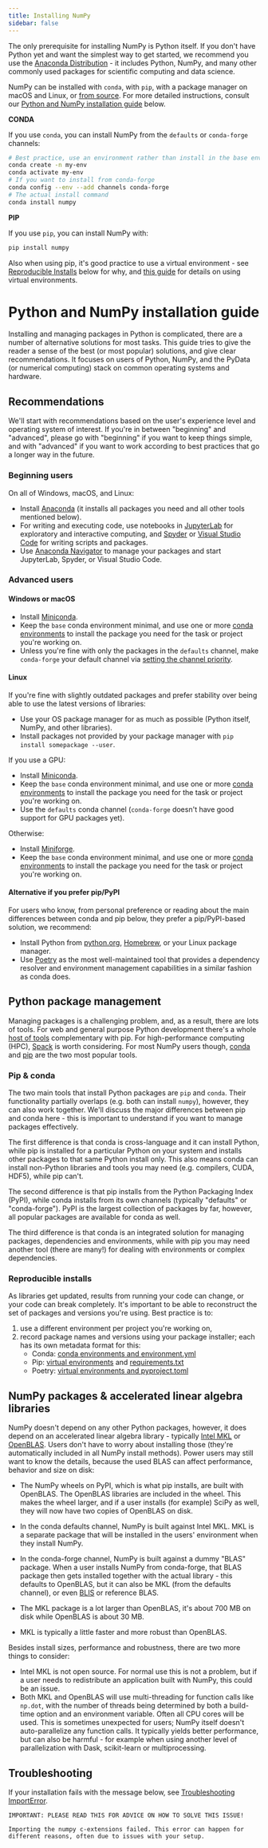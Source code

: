 ```yaml
---
title: Installing NumPy
sidebar: false
---
```


The only prerequisite for installing NumPy is Python itself. If you don't have
Python yet and want the simplest way to get started, we recommend you use the
[Anaconda Distribution](https://www.anaconda.com/distribution) - it includes
Python, NumPy, and many other commonly used packages for scientific computing
and data science.

NumPy can be installed with `conda`, with `pip`, with a package manager on
macOS and Linux, or [from source](https://numpy.org/devdocs/user/building.html).
For more detailed instructions, consult our [Python and NumPy
installation guide](#python-numpy-install-guide) below.

**CONDA**

If you use `conda`, you can install NumPy from the `defaults` or `conda-forge`
channels:

```bash
# Best practice, use an environment rather than install in the base env
conda create -n my-env
conda activate my-env
# If you want to install from conda-forge
conda config --env --add channels conda-forge
# The actual install command
conda install numpy
```

**PIP**

If you use `pip`, you can install NumPy with:

```bash
pip install numpy
```
Also when using pip, it's good practice to use a virtual environment -
see  [Reproducible Installs](#reproducible-installs) below for why, and
[this guide](https://dev.to/bowmanjd/python-tools-for-managing-virtual-environments-3bko#howto)
for details on using virtual environments.


<a name="python-numpy-install-guide"></a>
# Python and NumPy installation guide

Installing and managing packages in Python is complicated, there are a
number of alternative solutions for most tasks. This guide tries to give the
reader a sense of the best (or most popular) solutions, and give clear
recommendations. It focuses on users of Python, NumPy, and the PyData (or
numerical computing) stack on common operating systems and hardware.

## Recommendations

We'll start with recommendations based on the user's experience level and
operating system of interest. If you're in between "beginning" and "advanced",
please go with "beginning" if you want to keep things simple, and with
"advanced" if you want to work according to best practices that go a longer way
in the future.

### Beginning users

On all of Windows, macOS, and Linux:

- Install [Anaconda](https://www.anaconda.com/distribution/) (it installs all
  packages you need and all other tools mentioned below).
- For writing and executing code, use notebooks in
  [JupyterLab](https://jupyterlab.readthedocs.io/en/stable/index.html) for
  exploratory and interactive computing, and
  [Spyder](https://www.spyder-ide.org/) or [Visual Studio Code](https://code.visualstudio.com/)
  for writing scripts and packages.
- Use [Anaconda Navigator](https://docs.anaconda.com/anaconda/navigator/) to
  manage your packages and start JupyterLab, Spyder, or Visual Studio Code.


### Advanced users

#### Windows or macOS

- Install [Miniconda](https://docs.conda.io/en/latest/miniconda.html).
- Keep the `base` conda environment minimal, and use one or more
  [conda environments](https://docs.conda.io/projects/conda/en/latest/user-guide/tasks/manage-environments.html)
  to install the package you need for the task or project you're working on.
- Unless you're fine with only the packages in the `defaults` channel, make `conda-forge`
  your default channel via [setting the channel priority](https://conda-forge.org/docs/user/introduction.html#how-can-i-install-packages-from-conda-forge).


#### Linux

If you're fine with slightly outdated packages and prefer stability over being
able to use the latest versions of libraries:
- Use your OS package manager for as much as possible (Python itself, NumPy, and
  other libraries).
- Install packages not provided by your package manager with `pip install somepackage --user`.

If you use a GPU:
- Install [Miniconda](https://docs.conda.io/en/latest/miniconda.html).
- Keep the `base` conda environment minimal, and use one or more
  [conda environments](https://docs.conda.io/projects/conda/en/latest/user-guide/tasks/manage-environments.html)
  to install the package you need for the task or project you're working on.
- Use the `defaults` conda channel (`conda-forge` doesn't have good support for
  GPU packages yet).

Otherwise:
- Install [Miniforge](https://github.com/conda-forge/miniforge).
- Keep the `base` conda environment minimal, and use one or more
  [conda environments](https://docs.conda.io/projects/conda/en/latest/user-guide/tasks/manage-environments.html)
  to install the package you need for the task or project you're working on.


#### Alternative if you prefer pip/PyPI

For users who know, from personal preference or reading about the main
differences between conda and pip below, they prefer a pip/PyPI-based solution,
we recommend:
- Install Python from [python.org](https://www.python.org/downloads/),
  [Homebrew](https://brew.sh/), or your Linux package manager.
- Use [Poetry](https://python-poetry.org/) as the most well-maintained tool
  that provides a dependency resolver and environment management capabilities
  in a similar fashion as conda does.


## Python package management

Managing packages is a challenging problem, and, as a result, there are lots of
tools. For web and general purpose Python development there's a whole
[host of tools](https://packaging.python.org/guides/tool-recommendations/)
complementary with pip. For high-performance computing (HPC),
[Spack](https://github.com/spack/spack) is worth considering. For most NumPy
users though, [conda](https://conda.io/en/latest/) and
[pip](https://pip.pypa.io/en/stable/) are the two most popular tools.


### Pip & conda

The two main tools that install Python packages are `pip` and `conda`. Their
functionality partially overlaps (e.g. both can install `numpy`), however, they
can also work together. We'll discuss the major differences between pip and
conda here - this is important to understand if you want to manage packages
effectively.

The first difference is that conda is cross-language and it can install Python,
while pip is installed for a particular Python on your system and installs other
packages to that same Python install only. This also means conda can install
non-Python libraries and tools you may need (e.g. compilers, CUDA, HDF5), while
pip can't.

The second difference is that pip installs from the Python Packaging Index
(PyPI), while conda installs from its own channels (typically "defaults" or
"conda-forge"). PyPI is the largest collection of packages by far, however, all
popular packages are available for conda as well.

The third difference is that conda is an integrated solution for managing
packages, dependencies and environments, while with pip you may need another
tool (there are many!) for dealing with environments or complex dependencies.


### Reproducible installs

As libraries get updated, results from running your code can change, or your
code can break completely. It's important to be able to reconstruct the set
of packages and versions you're using. Best practice is to:

1. use a different environment per project you're working on,
2. record package names and versions using your package installer;
   each has its own metadata format for this:
   - Conda: [conda environments and environment.yml](https://docs.conda.io/projects/conda/en/latest/user-guide/tasks/manage-environments.html)
   - Pip: [virtual environments](https://docs.python.org/3/tutorial/venv.html) and
  [requirements.txt](https://pip.readthedocs.io/en/latest/user_guide/#requirements-files)
   - Poetry: [virtual environments and pyproject.toml](https://python-poetry.org/docs/basic-usage/)



## NumPy packages & accelerated linear algebra libraries

NumPy doesn't depend on any other Python packages, however, it does depend on an
accelerated linear algebra library - typically
[Intel MKL](https://software.intel.com/en-us/mkl) or
[OpenBLAS](https://www.openblas.net/). Users don't have to worry about
installing those (they're automatically included in all NumPy install methods).
Power users may still want to know the details, because the used BLAS can
affect performance, behavior and size on disk:

- The NumPy wheels on PyPI, which is what pip installs, are built with OpenBLAS.
  The OpenBLAS libraries are included in the wheel. This makes the wheel
  larger, and if a user installs (for example) SciPy as well, they will now
  have two copies of OpenBLAS on disk.

- In the conda defaults channel, NumPy is built against Intel MKL. MKL is a
  separate package that will be installed in the users' environment when they
  install NumPy.

- In the conda-forge channel, NumPy is built against a dummy "BLAS" package. When
  a user installs NumPy from conda-forge, that BLAS package then gets installed
  together with the actual library - this defaults to OpenBLAS, but it can also
  be MKL (from the defaults channel), or even
  [BLIS](https://github.com/flame/blis) or reference BLAS.

- The MKL package is a lot larger than OpenBLAS, it's about 700 MB on disk
  while OpenBLAS is about 30 MB.

- MKL is typically a little faster and more robust than OpenBLAS.

Besides install sizes, performance and robustness, there are two more things to
consider:

- Intel MKL is not open source. For normal use this is not a problem, but if
  a user needs to redistribute an application built with NumPy, this could be
  an issue.
- Both MKL and OpenBLAS will use multi-threading for function calls like
  `np.dot`, with the number of threads being determined by both a build-time
  option and an environment variable. Often all CPU cores will be used. This is
  sometimes unexpected for users; NumPy itself doesn't auto-parallelize any
  function calls. It typically yields better performance, but can also be
  harmful - for example when using another level of parallelization with Dask,
  scikit-learn or multiprocessing.


## Troubleshooting

If your installation fails with the message below, see [Troubleshooting
ImportError](https://numpy.org/doc/stable/user/troubleshooting-importerror.html).

```
IMPORTANT: PLEASE READ THIS FOR ADVICE ON HOW TO SOLVE THIS ISSUE!

Importing the numpy c-extensions failed. This error can happen for
different reasons, often due to issues with your setup.
```

